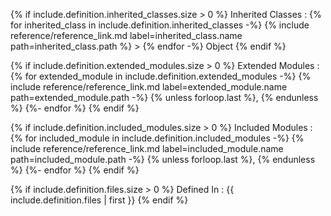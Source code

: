 {% if include.definition.inherited_classes.size > 0 %}
Inherited Classes
: {% for inherited_class in include.definition.inherited_classes -%}
  {% include reference/reference_link.md label=inherited_class.name path=inherited_class.path %}
  &gt;
  {% endfor -%}
  Object
{% endif %}

{% if include.definition.extended_modules.size > 0 %}
Extended Modules
: {% for extended_module in include.definition.extended_modules -%}
  {% include reference/reference_link.md label=extended_module.name path=extended_module.path -%}
  {% unless forloop.last %}, {% endunless %}
  {%- endfor %}
{% endif %}

{% if include.definition.included_modules.size > 0 %}
Included Modules
: {% for included_module in include.definition.included_modules -%}
  {% include reference/reference_link.md label=included_module.name path=included_module.path -%}
  {% unless forloop.last %}, {% endunless %}
  {%- endfor %}
{% endif %}

{% if include.definition.files.size > 0 %}
Defined In
: {{ include.definition.files | first }}
{% endif %}
